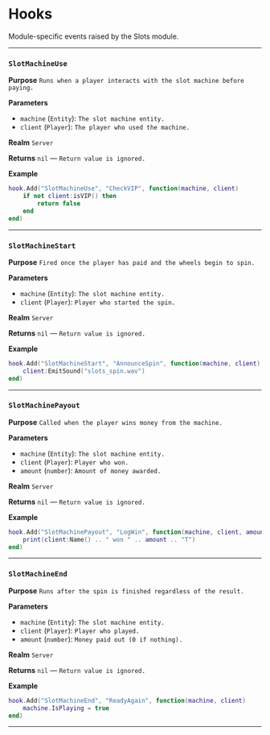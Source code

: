 # Hooks
Module-specific events raised by the Slots module.

---
### `SlotMachineUse`

**Purpose**
`Runs when a player interacts with the slot machine before paying.`

**Parameters**

* `machine` (`Entity`): `The slot machine entity.`
* `client` (`Player`): `The player who used the machine.`

**Realm**
`Server`

**Returns**
`nil` — `Return value is ignored.`

**Example**

```lua
hook.Add("SlotMachineUse", "CheckVIP", function(machine, client)
    if not client:isVIP() then
        return false
    end
end)
```

---

### `SlotMachineStart`

**Purpose**
`Fired once the player has paid and the wheels begin to spin.`

**Parameters**

* `machine` (`Entity`): `The slot machine entity.`
* `client` (`Player`): `Player who started the spin.`

**Realm**
`Server`

**Returns**
`nil` — `Return value is ignored.`

**Example**

```lua
hook.Add("SlotMachineStart", "AnnounceSpin", function(machine, client)
    client:EmitSound("slots_spin.wav")
end)
```

---

### `SlotMachinePayout`

**Purpose**
`Called when the player wins money from the machine.`

**Parameters**

* `machine` (`Entity`): `The slot machine entity.`
* `client` (`Player`): `Player who won.`
* `amount` (`number`): `Amount of money awarded.`

**Realm**
`Server`

**Returns**
`nil` — `Return value is ignored.`

**Example**

```lua
hook.Add("SlotMachinePayout", "LogWin", function(machine, client, amount)
    print(client:Name() .. " won " .. amount .. "T")
end)
```

---

### `SlotMachineEnd`

**Purpose**
`Runs after the spin is finished regardless of the result.`

**Parameters**

* `machine` (`Entity`): `The slot machine entity.`
* `client` (`Player`): `Player who played.`
* `amount` (`number`): `Money paid out (0 if nothing).`

**Realm**
`Server`

**Returns**
`nil` — `Return value is ignored.`

**Example**

```lua
hook.Add("SlotMachineEnd", "ReadyAgain", function(machine, client)
    machine.IsPlaying = true
end)
```

---
